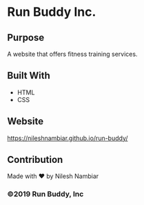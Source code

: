 # Run Buddy Inc.

## Purpose
A website that offers fitness training services.

## Built With
* HTML
* CSS

## Website
https://nileshnambiar.github.io/run-buddy/

## Contribution
Made with ❤️ by Nilesh Nambiar

### &copy;2019 Run Buddy, Inc